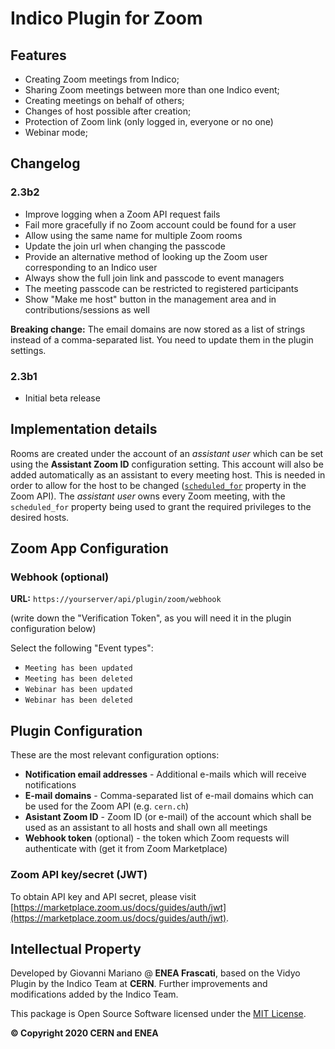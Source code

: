 # Indico Plugin for Zoom

## Features

 * Creating Zoom meetings from Indico;
 * Sharing Zoom meetings between more than one Indico event;
 * Creating meetings on behalf of others;
 * Changes of host possible after creation;
 * Protection of Zoom link (only logged in, everyone or no one)
 * Webinar mode;

## Changelog

### 2.3b2

- Improve logging when a Zoom API request fails
- Fail more gracefully if no Zoom account could be found for a user
- Allow using the same name for multiple Zoom rooms
- Update the join url when changing the passcode
- Provide an alternative method of looking up the Zoom user corresponding to an Indico user
- Always show the full join link and passcode to event managers
- The meeting passcode can be restricted to registered participants
- Show "Make me host" button in the management area and in contributions/sessions as well

**Breaking change:** The email domains are now stored as a list of strings instead of a comma-separated list. You need to update them in the plugin settings.

### 2.3b1

- Initial beta release

## Implementation details

Rooms are created under the account of an *assistant user* which can be set using the **Assistant Zoom ID**
configuration setting. This account will also be added automatically as an assistant to every meeting host.
This is needed in order to allow for the host to be changed ([`scheduled_for`](https://marketplace.zoom.us/docs/api-reference/zoom-api/meetings/meetingcreate#request-body) property in the Zoom API). The *assistant user* owns every Zoom meeting, with the `scheduled_for` property being
used to grant the required privileges to the desired hosts.

## Zoom App Configuration

### Webhook (optional)

**URL:** `https://yourserver/api/plugin/zoom/webhook`

(write down the "Verification Token", as you will need it in the plugin configuration below)

Select the following "Event types":
 * `Meeting has been updated`
 * `Meeting has been deleted`
 * `Webinar has been updated`
 * `Webinar has been deleted`


## Plugin Configuration

These are the most relevant configuration options:

 * **Notification email addresses** - Additional e-mails which will receive notifications
 * **E-mail domains** - Comma-separated list of e-mail domains which can be used for the Zoom API (e.g. `cern.ch`)
 * **Asistant Zoom ID** - Zoom ID (or e-mail) of the account which shall be used as an assistant to all hosts and
shall own all meetings
 * **Webhook token** (optional) - the token which Zoom requests will authenticate with (get it from Zoom Marketplace)


### Zoom API key/secret (JWT)

To obtain API key and API secret, please visit [https://marketplace.zoom.us/docs/guides/auth/jwt](https://marketplace.zoom.us/docs/guides/auth/jwt).


## Intellectual Property

Developed by Giovanni Mariano @ **ENEA Frascati**, based on the Vidyo Plugin by the Indico Team at **CERN**. Further
improvements and modifications added by the Indico Team.

This package is Open Source Software licensed under the [MIT License](https://opensource.org/licenses/MIT).

**© Copyright 2020 CERN and ENEA**

